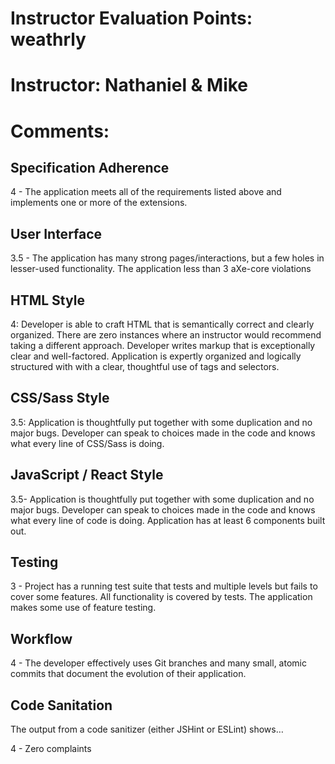 # Instructor Evaluation Points: weathrly
# Instructor: Nathaniel & Mike
# Comments:

## Specification Adherence

4 - The application meets all of the requirements listed above and implements one or more of the extensions.

## User Interface

3.5 - The application has many strong pages/interactions, but a few holes in lesser-used functionality. The application less than 3 aXe-core violations

## HTML Style

4: Developer is able to craft HTML that is semantically correct and clearly organized. There are zero instances where an instructor would recommend taking a different approach. Developer writes markup that is exceptionally clear and well-factored. Application is expertly organized and logically structured with with a clear, thoughtful use of tags and selectors.

## CSS/Sass Style

3.5: Application is thoughtfully put together with some duplication and no major bugs. Developer can speak to choices made in the code and knows what every line of CSS/Sass is doing.

## JavaScript / React Style

3.5- Application is thoughtfully put together with some duplication and no major bugs. Developer can speak to choices made in the code and knows what every line of code is doing. Application has at least 6 components built out.

## Testing

3 - Project has a running test suite that tests and multiple levels but fails to cover some features. All functionality is covered by tests. The application makes some use of feature testing.

## Workflow

4 - The developer effectively uses Git branches and many small, atomic commits that document the evolution of their application.

## Code Sanitation

The output from a code sanitizer (either JSHint or ESLint) shows…

4 - Zero complaints

